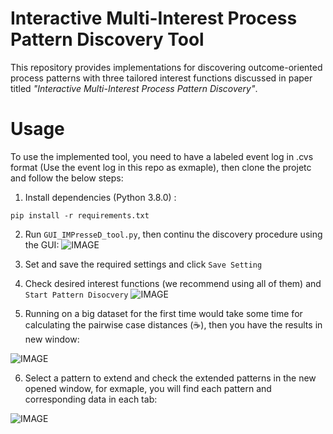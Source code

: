 # Interactive Multi-Interest Process Pattern Discovery Tool

This repository provides implementations for discovering outcome-oriented process patterns with three tailored interest functions discussed in paper titled *"Interactive Multi-Interest Process Pattern Discovery"*.

# Usage
To use the implemented tool, you need to have a labeled event log in .cvs format (Use the event log in this repo as exmaple), then clone the projetc and follow the below steps:
1. Install dependencies (Python 3.8.0) :

```pip install -r requirements.txt```

2. Run ```GUI_IMPresseD_tool.py```, then continu the discovery procedure using the GUI:
![IMAGE](pic/Settings.PNG)

3. Set and save the required settings and click ```Save Setting```
4. Check desired interest functions (we recommend using all of them) and ```Start Pattern Disocvery```
![IMAGE](pic/Settings_1.PNG)

5. Running on a big dataset for the first time would take some time for calculating the pairwise case distances (:coffee:), then you have the results in new window:

![IMAGE](pic/Results_1.PNG)

6. Select a pattern to extend and check the extended patterns in the new opened window, for exmaple, you will find each pattern and corresponding data in each tab:

![IMAGE](pic/Results_2.PNG)

